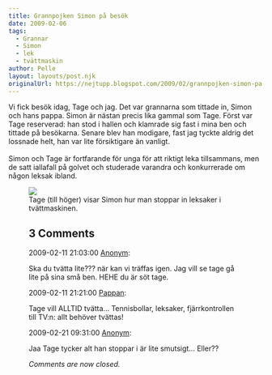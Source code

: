 ```yaml
---
title: Grannpojken Simon på besök
date: 2009-02-06
tags: 
  - Grannar
  - Simon
  - lek
  - tvättmaskin	
author: Pelle
layout: layouts/post.njk
originalUrl: https://nejtupp.blogspot.com/2009/02/grannpojken-simon-pa-besok.html
---
```


Vi fick besök idag, Tage och jag. Det var grannarna som tittade in, Simon och hans pappa. Simon är nästan precis lika gammal som Tage. Först var Tage reserverad: han stod i hallen och klamrade sig fast i mina ben och tittade på besökarna. Senare blev han modigare, fast jag tyckte aldrig det lossnade helt, han var lite försiktigare än vanligt.<br><br>Simon och Tage är fortfarande för unga för att riktigt leka tillsammans, men de satt iallafall på golvet och studerade varandra och konkurrerade om någon leksak ibland.

<figure>
	<img src="../../../../img/_MG_0646_1024pix.jpg">
	<figcaption>Tage (till höger) visar Simon hur man stoppar in leksaker i tvättmaskinen.</figcaption>

<div class="comments">
	<div class="comments-header"><h2>3 Comments</h2></div>
	<div class="comments-body">
			<div class="comment" id="comment-8290961711158138815">
				<p class="comment-header">
					<date datetime="2009-02-11T21:03:00.000+01:00">2009-02-11 21:03:00</date> 
					<a href="undefined" rel="nofollow">Anonym</a>:
				</p>
				<div class="comment-content"><p>Ska du tvätta lite??? när kan vi träffas igen. Jag vill se tage gå lite på sina små ben. HEHE du är söt tage.</p></div>
				<div class="comment-footer"></div>
			</div>
			<div class="comment" id="comment-7855524799161639047">
				<p class="comment-header">
					<date datetime="2009-02-11T21:21:00.000+01:00">2009-02-11 21:21:00</date> 
					<a href="https://www.blogger.com/profile/02900993942775660627" rel="nofollow">Pappan</a>:
				</p>
				<div class="comment-content"><p>Tage vill ALLTID tvätta... Tennisbollar, leksaker, fjärrkontrollen till TV:n: allt behöver tvättas!</p></div>
				<div class="comment-footer"></div>
			</div>
			<div class="comment" id="comment-3899933698157867858">
				<p class="comment-header">
					<date datetime="2009-02-21T09:31:00.000+01:00">2009-02-21 09:31:00</date> 
					<a href="undefined" rel="nofollow">Anonym</a>:
				</p>
				<div class="comment-content"><p>Jaa Tage tycker alt han stoppar i är lite smutsigt... Eller??</p></div>
				<div class="comment-footer"></div>
			</div></div>
	<p class="comments-footer"><em>Comments are now closed.</em></p>
</div>